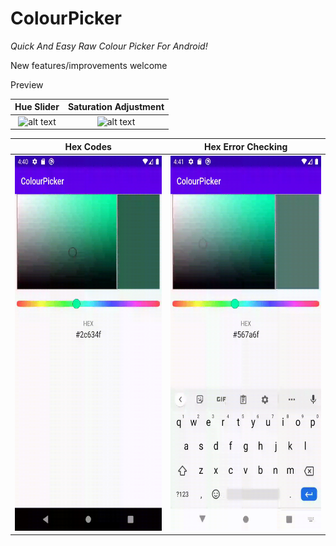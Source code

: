 # ColourPicker
*Quick And Easy Raw Colour Picker For Android!*

New features/improvements welcome


Preview

Hue Slider                 |  Saturation Adjustment
:-------------------------:|:-------------------------:
<img src="https://github.com/munim95/ColourPicker/blob/master/giffy1.gif" alt="alt text" width="300" height="600">  |  <img src="https://github.com/munim95/ColourPicker/blob/master/giffy2.gif" alt="alt text" width="300" height="600">

Hex Codes                  |  Hex Error Checking
:-------------------------:|:-------------------------:
<img src="https://github.com/munim95/ColourPicker/blob/master/giffy3.gif" alt="alt text" width="300" height="600"> | <img src="https://github.com/munim95/ColourPicker/blob/master/giffy4.gif" alt="alt text" width="300" height="600">
